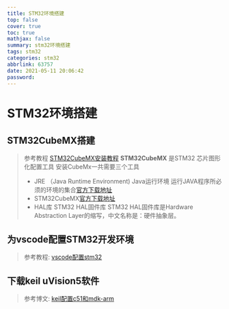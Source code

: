 ```yaml
---
title: STM32环境搭建
top: false
cover: true
toc: true
mathjax: false
summary: stm32环境搭建
tags: stm32
categories: stm32
abbrlink: 63757
date: 2021-05-11 20:06:42
password:
---
```


# STM32环境搭建




## STM32CubeMX搭建
> 参考教程 [STM32CubeMX安装教程](https://blog.csdn.net/as480133937/article/details/98885316)
> **STM32CubeMX** 是STM32 芯片图形化配置工具
> 安装CubeMx一共需要三个工具
> * JRE （Java Runtime Environment)  Java运行环境 运行JAVA程序所必须的环境的集合[官方下载地址](  https://www.java.com/en/download/manual.jsp)
> * STM32CubeMX[官方下载地址](https://www.st.com/en/development-tools/stm32cubemx.html?sc=stm32cubemx)
> * HAL库   STM32 HAL固件库  STM32 HAL固件库是Hardware Abstraction Layer的缩写，中文名称是：硬件抽象层。

## 为vscode配置STM32开发环境

> 参考教程: [vscode配置stm32](https://www.bilibili.com/read/cv6165143/)



## 下载keil uVision5软件

> 参考博文: [keil配置c51和mdk-arm](https://blog.csdn.net/Joker00007/article/details/95522120?utm_medium=distribute.pc_relevant.none-task-blog-2%7Edefault%7EBlogCommendFromMachineLearnPai2%7Edefault-2.baidujs&depth_1-utm_source=distribute.pc_relevant.none-task-blog-2%7Edefault%7EBlogCommendFromMachineLearnPai2%7Edefault-2.baidujs)

